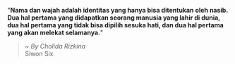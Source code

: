 "**Nama dan wajah adalah identitas yang hanya bisa ditentukan oleh nasib. Dua hal pertama yang didapatkan seorang manusia yang lahir di dunia, dua hal pertama yang tidak bisa dipilih sesuka hati, dan dua hal pertama yang akan melekat selamanya.**"

> ~ _By Cholida Rizkina_  
Siwon Six
